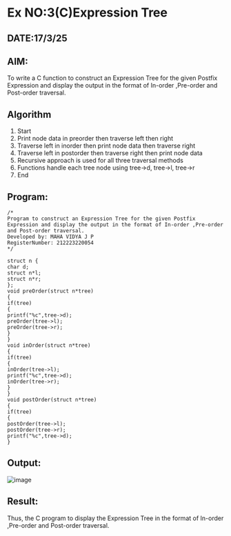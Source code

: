 # Ex NO:3(C)Expression Tree
## DATE:17/3/25
## AIM:
To write a C function to construct an Expression Tree for the given Postfix Expression and display the output in the format of In-order ,Pre-order and Post-order traversal.

## Algorithm
1. Start
2. Print node data in preorder then traverse left then right
3. Traverse left in inorder then print node data then traverse right
4. Traverse left in postorder then traverse right then print node data
5. Recursive approach is used for all three traversal methods
6. Functions handle each tree node using tree->d, tree->l, tree->r
7. End

## Program:
```
/*
Program to construct an Expression Tree for the given Postfix Expression and display the output in the format of In-order ,Pre-order and Post-order traversal.
Developed by: MAHA VIDYA J P
RegisterNumber: 212223220054 
*/
```
```
struct n { 
char d; 
struct n*l; 
struct n*r;
};
void preOrder(struct n*tree)
{
if(tree)
{
printf("%c",tree->d); 
preOrder(tree->l); 
preOrder(tree->r);
}
}
void inOrder(struct n*tree)
{
if(tree)
{
inOrder(tree->l); 
printf("%c",tree->d); 
inOrder(tree->r);
}
}
void postOrder(struct n*tree)
{
if(tree)
{
postOrder(tree->l); 
postOrder(tree->r); 
printf("%c",tree->d);
}
```

## Output:
![image](https://github.com/user-attachments/assets/cc15bf5f-b308-4b2e-8d14-e325321005e1)

## Result:
Thus, the C program to display the Expression Tree in the format of In-order ,Pre-order and Post-order traversal.
